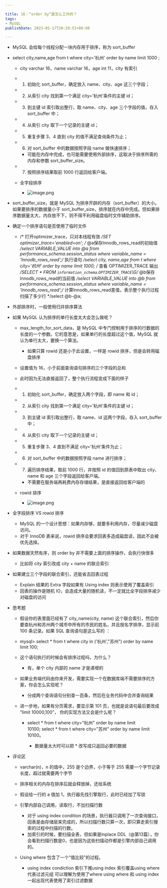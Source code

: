 ```yaml
---

title: 16｜“order by”是怎么工作的？
tags:
- MySQL
publishDate: 2023-05-17T20:29:51+08:00

---
```


- MySQL 会给每个线程分配一块内存用于排序，称为 sort_buffer
- select city,name,age from t where city='杭州' order by name limit 1000 ;

  - city varchar 16，name varchar 16，age int 11，city 有索引
  - 1. 初始化 sort_buffer，确定放入 name、city、age 这三个字段；
  - 2. 从索引 city 找到第一个满足 city='杭州’条件的主键 id；
  - 3. 到主键 id 索引取出整行，取 name、city、age 三个字段的值，存入 sort_buffer 中；
  - 4. 从索引 city 取下一个记录的主键 id；
  - 5. 重复步骤 3、4 直到 city 的值不满足查询条件为止；
  - 6. 对 sort_buffer 中的数据按照字段 name 做快速排序；

    - 可能在内存中完成，也可能需要使用外部排序，这取决于排序所需的内存和参数 sort_buffer_size。

  - 7. 按照排序结果取前 1000 行返回给客户端。
  - 全字段排序
    - ![image.png](https://cdn.jsdelivr.net/gh/11ze/static/images/mysql45-16-1.png)


- sort_buffer_size，就是 MySQL 为排序开辟的内存（sort_buffer）的大小。如果要排序的数据量小于 sort_buffer_size，排序就在内存中完成。但如果排序数据量太大，内存放不下，则不得不利用磁盘临时文件辅助排序。
- 确定一个排序语句是否使用了临时文件

  - /* 打开optimizer_trace，只对本线程有效 */SET optimizer_trace='enabled=on'; /* @a保存Innodb_rows_read的初始值 */select VARIABLE_VALUE into @a from performance_schema.session_status where variable_name = 'Innodb_rows_read';/* 执行语句 */select city, name,age from t where city='杭州' order by name limit 1000; /* 查看 OPTIMIZER_TRACE 输出 */SELECT * FROM `information_schema`.`OPTIMIZER_TRACE`\G/* @b保存Innodb_rows_read的当前值 */select VARIABLE_VALUE into @b from performance_schema.session_status where variable_name = 'Innodb_rows_read';/* 计算Innodb_rows_read差值，表示整个执行过程扫描了多少行 */select @b-@a;

- 外部排序时，一般使用归并排序算法
- 如果 MySQL 认为排序的单行长度太大会怎么做呢？

  - max_length_for_sort_data，是 MySQL 中专门控制用于排序的行数据的长度的一个参数。它的意思是，如果单行的长度超过这个值，MySQL 就认为单行太大，要换一个算法。

    - 如果只算 rowid 还是小于此设置，一样是 rowid 排序，但是会转用磁盘排序

  - 设置值为 16，小于前面查询语句排序的三个字段的总和
  - 此时因为无法直接返回了，整个执行流程变成下面的样子
  - 1. 初始化 sort_buffer，确定放入两个字段，即 name 和 id；
  - 2. 从索引 city 找到第一个满足 city='杭州’条件的主键 id；
  - 3. 到主键 id 索引取出整行，取 name、id 这两个字段，存入 sort_buffer 中；
  - 4. 从索引 city 取下一个记录的主键 id；
  - 5. 重复步骤 3、4 直到不满足 city='杭州’条件为止；
  - 6. 对 sort_buffer 中的数据按照字段 name 进行排序；
  - 7. 遍历排序结果，取前 1000 行，并按照 id 的值回到原表中取出 city、name 和 age 三个字段返回给客户端。

    - 不需要在服务端再耗费内存存储结果，是直接返回给客户端的

  - rowid 排序
    - ![image.png](https://cdn.jsdelivr.net/gh/11ze/static/images/mysql45-16-2.png)


- 全字段排序 VS rowid 排序

  - MySQL 的一个设计思想：如果内存够，就要多利用内存，尽量减少磁盘访问。
  - 对于 InnoDB 表来说，rowid 排序会要求回表多造成磁盘读，因此不会被优先选择。

- 如果数据天然有序，则 order by 并不需要上面的排序操作，会执行快很多

  - 比如将 city 索引改成 city + name 的联合索引

- 如果建立三个字段的联合索引，还能省去回表过程

  - Explain 结果的 Extra 字段如果有 Using index 则表示使用了覆盖索引
  - 回表的操作是随机 IO，会造成大量的随机读，不一定就比全字段排序减少对磁盘的访问

- 思考题

  - 假设你的表里面已经有了 city_name(city, name) 这个联合索引，然后你要查杭州和苏州两个城市中所有的市民的姓名，并且按名字排序，显示前 100 条记录。如果 SQL 查询语句是这么写的 ：
  - mysql> select * from t where city in ('杭州',"苏州") order by name limit 100;
  - 这个语句执行的时候会有排序过程吗，为什么？

    - 有，单个 city 内部的 name 才是递增的

  - 如果业务端代码由你来开发，需要实现一个在数据库端不需要排序的方案，你会怎么实现呢？

    - 分成两个查询语句分别查一百条，然后在业务代码中合并查询结果

  - 进一步地，如果有分页需求，要显示第 101 页，也就是说语句最后要改成 “limit 10000,100”， 你的实现方法又会是什么呢？

    - select * from t where city="杭州" order by name limit 10100; select * from t where city="苏州" order by name limit 10100。

      - 数据量太大时可以把 * 改写成只返回必要的数据

- 评论区

  - varchar(n)，n 的值中，255 是个边界，小于等于 255 需要一个字节记录长度，超过就需要两个字节
  - 排序相关的内存在排序后就会释放掉，还给系统
  - 假设给一行的 a 值加 1，执行器先找引擎取行，此时已经加了写锁
  - 引擎内部自己调用，读取行，不加扫描行数

    - 对于 using index condition 的场景，执行器只调用了一次查询接口，回表是由存储层来完成的，所以扫描行数只算一次，即只算走索引搜索的过程中扫描的行数。
    - 加索引的时候，要扫描全表，但如果是inplace DDL（@第13篇），你会看到扫描行数是0，也是因为这些扫描动作都是引擎内部自己调用的。

  - Using where 包含了一个“值比较”的过程。

    - using index condiction 索引下推using index 索引覆盖using where 代表过滤元组 可以理解为使用了where using where 和 using index一起出现代表使用了索引过滤数据
